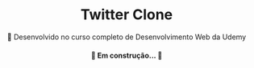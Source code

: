 <h1 align="center">
    <a>Twitter Clone</a>
</h1>
<p align="center">🚀 Desenvolvido no curso completo de Desenvolvimento Web da Udemy</p>

<h4 align="center"> 
	🚧  Em construção...  🚧
</h4>



